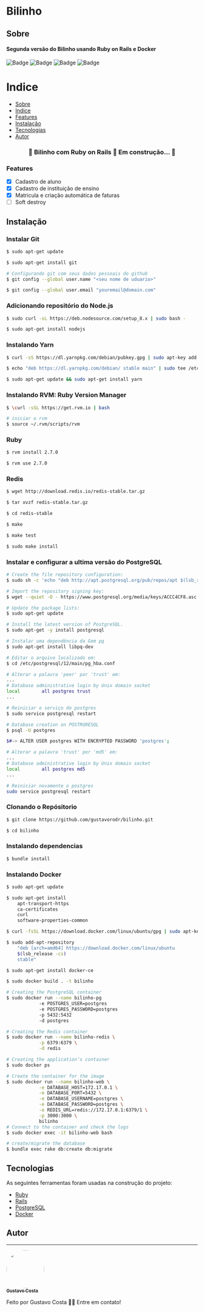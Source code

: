 # Bilinho

## Sobre
#### Segunda versão do Bilinho usando Ruby on Rails e Docker 

![Badge](https://img.shields.io/static/v1?label=Project&message=V1.0.0&color=blue&style=for-the-badge) ![Badge](https://img.shields.io/static/v1?label=Ruby&message=2.7.0&color=red&style=for-the-badge&logo=ruby) ![Badge](https://img.shields.io/static/v1?label=Rails&message=6.1.4&color=red&style=for-the-badge) ![Badge](https://img.shields.io/static/v1?label=Tests&message=60%&color=green&style=for-the-badge)

Indice
=================
<!--ts-->
   * [Sobre](#Sobre)
   * [Indice](#Indice)
   * [Features](#Features)
   * [Instalação](#instalacao)
   * [Tecnologias](#tecnologias)
   * [Autor](#Autor)
<!--te-->

<h3 align="center"> 
	🚧  Bilinho com Ruby on Rails 🚀 Em construção...  🚧
</h3>

### Features

- [x] Cadastro de aluno
- [x] Cadastro de instituição de ensino
- [x] Matricula e criação automática de faturas
- [ ] Soft destroy

## Instalação

### Instalar Git
```bash
$ sudo apt-get update

$ sudo apt-get install git

# Configurando git com seus dados pessoais do github
$ git config --global user.name "<seu nome de uduario>"

$ git config --global user.email "youremail@domain.com"
```
### Adicionando repositório do Node.js
```bash
$ sudo curl -sL https://deb.nodesource.com/setup_8.x | sudo bash -

$ sudo apt-get install nodejs
```
### Instalando Yarn
```bash
$ curl -sS https://dl.yarnpkg.com/debian/pubkey.gpg | sudo apt-key add -

$ echo "deb https://dl.yarnpkg.com/debian/ stable main" | sudo tee /etc/apt/sources.list.d/yarn.list

$ sudo apt-get update && sudo apt-get install yarn
```
### Instalando RVM: Ruby Version Manager
```bash
$ \curl -sSL https://get.rvm.io | bash

# iniciar o rvm
$ source ~/.rvm/scripts/rvm
```
### Ruby
```bash
$ rvm install 2.7.0

$ rvm use 2.7.0
```
### Redis
```bash
$ wget http://download.redis.io/redis-stable.tar.gz

$ tar xvzf redis-stable.tar.gz

$ cd redis-stable

$ make

$ make test

$ sudo make install
```
### Instalar e configurar a ultima versão do PostgreSQL

```bash
# Create the file repository configuration:
$ sudo sh -c 'echo "deb http://apt.postgresql.org/pub/repos/apt $(lsb_release -cs)-pgdg main" > /etc/apt/sources.list.d/pgdg.list'

# Import the repository signing key:
$ wget --quiet -O - https://www.postgresql.org/media/keys/ACCC4CF8.asc | sudo apt-key add -

# Update the package lists:
$ sudo apt-get update

# Install the latest version of PostgreSQL.
$ sudo apt-get -y install postgresql

# Instalar uma dependência da Gem pg
$ sudo apt-get install libpq-dev

# Editar o arquivo localizado em:
$ cd /etc/postgresql/12/main/pg_hba.conf

# Alterar a palavra 'peer' por 'trust' em:
...
# Database administrative login by Unix domain socket
local        all postgres trust
...

# Reiniciar o serviço do postgres
$ sudo service postgresql restart

# Database creation on POSTRGRESQL
$ psql -U postgres

$#-> ALTER USER postgres WITH ENCRYPTED PASSWORD 'postgres';

# Alterar a palavra 'trust' por 'md5' em:
...
# Database administrative login by Unix domain socket
local        all postgres md5
...

# Reiniciar novamente o postgres
sudo service postgresql restart
```
### Clonando o Repósitorio
```bash
$ git clone https://github.com/gustavorodr/bilinho.git

$ cd bilinho
```
### Instalando dependencias
```bash
$ bundle install
```
### Instalando Docker
```bash
$ sudo apt-get update

$ sudo apt-get install
    apt-transport-https
    ca-certificates
    curl
    software-properties-common

$ curl -fsSL https://download.docker.com/linux/ubuntu/gpg | sudo apt-key add -

$ sudo add-apt-repository
    "deb [arch=amd64] https://download.docker.com/linux/ubuntu
    $(lsb_release -cs)
    stable"

$ sudo apt-get install docker-ce

$ sudo docker build . -t bilinho

# Creating the PostgreSQL container
$ sudo docker run --name bilinho-pg
            -e POSTGRES_USER=postgres
            -e POSTGRES_PASSWORD=postgres
            -p 5432:5432
            -d postgres

# Creating the Redis container
$ sudo docker run --name bilinho-redis \
            -p 6379:6379 \
            -d redis

# Creating the application’s container
$ sudo docker ps

# Create the container for the image
$ sudo docker run --name bilinho-web \
            -e DATABASE_HOST=172.17.0.1 \
            -e DATABASE_PORT=5432 \
            -e DATABASE_USERNAME=postgres \
            -e DATABASE_PASSWORD=postgres \
            -e REDIS_URL=redis://172.17.0.1:6379/1 \
            -p 3000:3000 \
            bilinho
# Connect to the container and check the logs
$ sudo docker exec -it bilinho-web bash

# create/migrate the database
$ bundle exec rake db:create db:migrate
```
## Tecnologias

As seguintes ferramentas foram usadas na construção do projeto:

- [Ruby](https://www.ruby-lang.org/pt/)
- [Rails](https://rubyonrails.org/)
- [PostgreSQL](https://www.postgresql.org/)
- [Docker](https://www.docker.com/)

## Autor
---

<a href="https://www.linkedin.com/in/gustavo-rodrigues-7223b3157/">
 <img style="border-radius: 50%;" src="https://avatars.githubusercontent.com/u/38133108?v=4" width="100px;" alt=""/>
 <br />
 <sub><b>Gustavo Costa</b></sub></a> <a href="https://www.linkedin.com/in/gustavo-rodrigues-7223b3157/" title="Linkedin"></a>

Feito por Gustavo Costa 👋🏽 Entre em contato!

